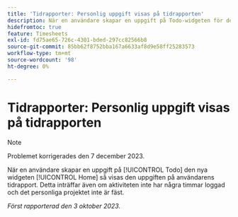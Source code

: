 ```yaml
---
title: 'Tidrapporter: Personlig uppgift visas på tidrapporten'
description: När en användare skapar en uppgift på Todo-widgeten för den nya hemupplevelsen visas den uppgiften på användarens tidrapport. Detta inträffar även om aktiviteten inte har några timmar loggad och det personliga projektet inte är fäst.
hidefromtoc: true
feature: Timesheets
exl-id: fd75ae65-726c-4301-bded-297cc82566b8
source-git-commit: 85bb62f8752bba167a6633af8d9e58ff25283573
workflow-type: tm+mt
source-wordcount: '98'
ht-degree: 0%

---
```


# Tidrapporter: Personlig uppgift visas på tidrapporten

>[!NOTE]
>
>Problemet korrigerades den 7 december 2023.

När en användare skapar en uppgift på [!UICONTROL Todo] den nya widgeten [!UICONTROL Home] så visas den uppgiften på användarens tidrapport. Detta inträffar även om aktiviteten inte har några timmar loggad och det personliga projektet inte är fäst.

_Först rapporterad den 3 oktober 2023._
